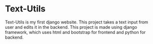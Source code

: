 # Text-Utils
Text-Utils is my first django website. This project takes a text input from user and edits it in the backend.
This project is made using django framework, which uses html and bootstrap for frontend and python for backend.
